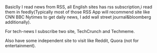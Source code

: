 Basiclly I read news from RSS, all English sites has rss subscription,i read them in feedly(Typically most of those RSS App will recommend site like CNN BBC Nytimes to get daily news, I add wall street journal&bloomberg additionally). 

For tech-news I subscribe two site, TechCrunch and Techmeme.

Also have some independent site to visit like Reddit, Quora (not for entertainment).